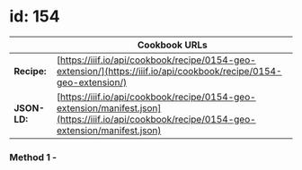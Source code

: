 # id: 154
|              | **Cookbook URLs** |
|--------------|-------------------|
| **Recipe:**  | [https://iiif.io/api/cookbook/recipe/0154-geo-extension/](https://iiif.io/api/cookbook/recipe/0154-geo-extension/) |
| **JSON-LD:** | [https://iiif.io/api/cookbook/recipe/0154-geo-extension/manifest.json](https://iiif.io/api/cookbook/recipe/0154-geo-extension/manifest.json) |

### Method 1 - 
